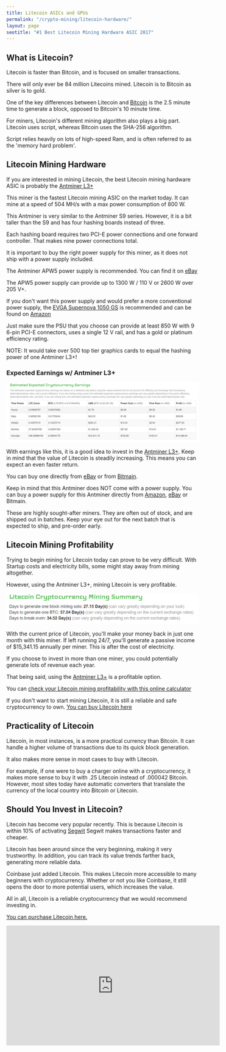 ```yaml
---
title: Litecoin ASICs and GPUs 
permalink: "/crypto-mining/litecoin-hardware/"
layout: page
seotitle: "#1 Best Litecoin Mining Hardware ASIC 2017" 
---
```


## What is Litecoin? 

Litecoin is faster than Bitcoin, and is focused on smaller transactions. 

There will only ever be 84 million Litecoins mined. Litecoin is to Bitcoin as silver is to gold.

One of the key differences between Litecoin and [Bitcoin](/crypto-mining/bitcoin-hardware/) is the 2.5 minute time to generate a block, opposed to Bitcoin's 10 minute time. 

For miners, Litecoin's different mining algorithm also plays a big part. Litecoin uses script, whereas Bitcoin uses the SHA-256 algorithm. 

Script relies heavily on lots of high-speed Ram, and is often referred to as the 'memory hard problem'. 

## Litecoin Mining Hardware 

If you are interested in mining Litecoin, the best Litecoin mining hardware ASIC is probably the [Antminer L3+](http://rover.ebay.com/rover/1/711-53200-19255-0/1?icep_ff3=10&pub=5575177097&toolid=10001&campid=5338114640&customid=&icep_uq=antminer+l3%2B+litecoin&icep_sellerId=&icep_ex_kw=&icep_sortBy=12&icep_catId=&icep_minPrice=&icep_maxPrice=&ipn=psmain&icep_vectorid=229466&kwid=902099&mtid=824&kw=lg)

This miner is the fastest Litecoin mining ASIC on the market today. It can mine at a speed of 504 MH/s with a max power consumption of 800 W.

This Antminer is very similar to the Antminer S9 series. However, it is a bit taller than the S9 and has four hashing boards instead of three. 

Each hashing board requires two PCI-E power connections and one forward controller. That makes nine power connections total. 

It is important to buy the right power supply for this miner, as it does not ship with a power supply included. 

The Antminer APW5 power supply is recommended. You can find it on [eBay](http://rover.ebay.com/rover/1/711-53200-19255-0/1?icep_ff3=10&pub=5575177097&toolid=10001&campid=5338114640&customid=&icep_uq=apw5+power+supply&icep_sellerId=&icep_ex_kw=&icep_sortBy=12&icep_catId=&icep_minPrice=&icep_maxPrice=&ipn=psmain&icep_vectorid=229466&kwid=902099&mtid=824&kw=lg) 

The APW5 power supply can provide up to 1300 W / 110 V or 2600 W over 205 V+. 

If you don't want this power supply and would prefer a more conventional power supply, the [EVGA Supernova 1050 GS](https://www.amazon.com/gp/product/B00SOXNKAM/ref=as_li_tl?ie=UTF8&camp=1789&creative=9325&creativeASIN=B00SOXNKAM&linkCode=as2&tag=cryptocurrency06-20&linkId=de2675c9e53e633c7b9ee74a8e67e76f) is recommended and can be found on [Amazon](https://www.amazon.com/gp/product/B00SOXNKAM/ref=as_li_tl?ie=UTF8&camp=1789&creative=9325&creativeASIN=B00SOXNKAM&linkCode=as2&tag=cryptocurrency06-20&linkId=de2675c9e53e633c7b9ee74a8e67e76f)

Just make sure the PSU that you choose can provide at least 850 W with 9 6-pin PCI-E connectors, uses a single 12 V rail, and has a gold or platinum efficiency rating. 

NOTE: It would take over 500 top tier graphics cards to equal the hashing power of one Antminer L3+! 

### Expected Earnings w/ Antminer L3+ 
![Litecoin Earnings](/img/cryptocurrency/litecoin-earnings.png "Antminer L3+ Earnings")

With earnings like this, it is a good idea to invest in the [Antminer L3+](http://rover.ebay.com/rover/1/711-53200-19255-0/1?icep_ff3=10&pub=5575177097&toolid=10001&campid=5338114640&customid=&icep_uq=antminer+l3%2B+litecoin&icep_sellerId=&icep_ex_kw=&icep_sortBy=12&icep_catId=&icep_minPrice=&icep_maxPrice=&ipn=psmain&icep_vectorid=229466&kwid=902099&mtid=824&kw=lg). Keep in mind that the value of Litecoin is steadily increasing. This means you can expect an even faster return. 

You can buy one directly from [eBay](http://rover.ebay.com/rover/1/711-53200-19255-0/1?icep_ff3=10&pub=5575177097&toolid=10001&campid=5338114640&customid=&icep_uq=antminer+l3%2B+litecoin&icep_sellerId=&icep_ex_kw=&icep_sortBy=12&icep_catId=&icep_minPrice=&icep_maxPrice=&ipn=psmain&icep_vectorid=229466&kwid=902099&mtid=824&kw=lg) or from [Bitmain](https://shop.bitmain.com/productDetail.htm?pid=00020170527035042898QfL59MbG0666).

Keep in mind that this Antminer does NOT come with a power supply. You can buy a power supply for this Antminer directly from [Amazon](https://www.amazon.com/gp/product/B00SOXNKAM/ref=as_li_tl?ie=UTF8&camp=1789&creative=9325&creativeASIN=B00SOXNKAM&linkCode=as2&tag=cryptocurrency06-20&linkId=de2675c9e53e633c7b9ee74a8e67e76f), [eBay](http://rover.ebay.com/rover/1/711-53200-19255-0/1?icep_ff3=10&pub=5575177097&toolid=10001&campid=5338114640&customid=&icep_uq=apw5+power+supply&icep_sellerId=&icep_ex_kw=&icep_sortBy=12&icep_catId=&icep_minPrice=&icep_maxPrice=&ipn=psmain&icep_vectorid=229466&kwid=902099&mtid=824&kw=lg) or Bitmain.

These are highly sought-after miners. They are often out of stock, and are shipped out in batches. Keep your eye out for the next batch that is expected to ship, and pre-order early. 

## Litecoin Mining Profitability 

Trying to begin mining for Litecoin today can prove to be very difficult. With Startup costs and electricity bills, some might stay away from mining altogether. 

However, using the Antminer L3+, mining Litecoin is very profitable. 

![Litecoin Profit](/img/cryptocurrency/litecoin-profit.png "Antminer L3+ Profit")

With the current price of Litecoin, you'll make your money back in just one month with this miner. If left running 24/7, you'll generate a passive income of $15,341.15 annually per miner. This is after the cost of electricity. 

If you choose to invest in more than one miner, you could potentially generate lots of revenue each year. 

That being said, using the [Antminer L3+](http://rover.ebay.com/rover/1/711-53200-19255-0/1?icep_ff3=10&pub=5575177097&toolid=10001&campid=5338114640&customid=&icep_uq=antminer+l3%2B+litecoin&icep_sellerId=&icep_ex_kw=&icep_sortBy=12&icep_catId=&icep_minPrice=&icep_maxPrice=&ipn=psmain&icep_vectorid=229466&kwid=902099&mtid=824&kw=lg) is a profitable option. 

You can [check your Litecoin mining profitability with this online calculator](https://www.coinwarz.com/calculators/litecoin-mining-calculator)

If you don't want to start mining Litecoin, it is still a reliable and safe cryptocurrency to own. [You can buy Litecoin here](https://www.coinbase.com/join/5967ac4be42b2d0260de144b)

## Practicality of Litecoin 

Litecoin, in most instances, is a more practical currency than Bitcoin. It can handle a higher volume of transactions due to its quick block generation. 

It also makes more sense in most cases to buy with Litecoin. 

For example, if one were to buy a charger online with a cryptocurrency, it makes more sense to buy it with .25 Litecoin instead of .000042 Bitcoin. However, most sites today have automatic converters that translate the currency of the local country into Bitcoin or Litecoin. 

## Should You Invest in Litecoin? 

Litecoin has become very popular recently. This is because Litecoin is within 10% of activating [Segwit](https://www.cryptocompare.com/coins/guides/what-is-segwit/) Segwit makes transactions faster and cheaper.

Litecoin has been around since the very beginning, making it very trustworthy. In addition, you can track its value trends farther back, generating more reliable data. 

Coinbase just added Litecoin. This makes Litecoin more accessible to many beginners with cryptocurrency. Whether or not you like Coinbase, it still opens the door to more potential users, which increases the value. 

All in all, Litecoin is a reliable cryptocurrency that we would recommend investing in. 

[You can purchase Litecoin here.](https://www.coinbase.com/join/5967ac4be42b2d0260de144b)

<iframe width="560" height="315" src="https://www.youtube.com/embed/Wk1fcWrZhFo" frameborder="0" allowfullscreen></iframe>
